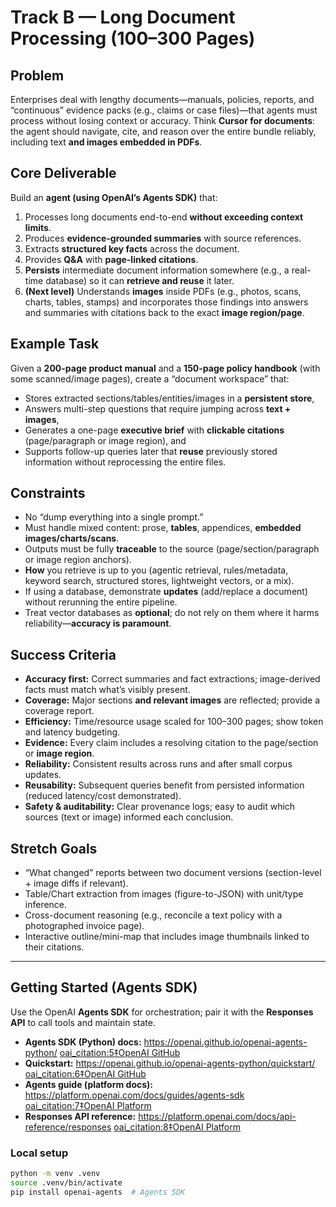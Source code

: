 # Track B — Long Document Processing (100–300 Pages)

## Problem
Enterprises deal with lengthy documents—manuals, policies, reports, and “continuous” evidence packs (e.g., claims or case files)—that agents must process without losing context or accuracy. Think **Cursor for documents**: the agent should navigate, cite, and reason over the entire bundle reliably, including text **and images embedded in PDFs**.

## Core Deliverable
Build an **agent (using OpenAI’s Agents SDK)** that:
1. Processes long documents end-to-end **without exceeding context limits**.
2. Produces **evidence-grounded summaries** with source references.
3. Extracts **structured key facts** across the document.
4. Provides **Q&A** with **page-linked citations**.
5. **Persists** intermediate document information somewhere (e.g., a real-time database) so it can **retrieve and reuse** it later.
6. **(Next level)** Understands **images** inside PDFs (e.g., photos, scans, charts, tables, stamps) and incorporates those findings into answers and summaries with citations back to the exact **image region/page**.

## Example Task
Given a **200-page product manual** and a **150-page policy handbook** (with some scanned/image pages), create a “document workspace” that:
- Stores extracted sections/tables/entities/images in a **persistent store**,
- Answers multi-step questions that require jumping across **text + images**,
- Generates a one-page **executive brief** with **clickable citations** (page/paragraph or image region), and
- Supports follow-up queries later that **reuse** previously stored information without reprocessing the entire files.

## Constraints
- No “dump everything into a single prompt.”
- Must handle mixed content: prose, **tables**, appendices, **embedded images/charts/scans**.
- Outputs must be fully **traceable** to the source (page/section/paragraph or image region anchors).
- **How** you retrieve is up to you (agentic retrieval, rules/metadata, keyword search, structured stores, lightweight vectors, or a mix).
- If using a database, demonstrate **updates** (add/replace a document) without rerunning the entire pipeline.
- Treat vector databases as **optional**; do not rely on them where it harms reliability—**accuracy is paramount**.

## Success Criteria
- **Accuracy first:** Correct summaries and fact extractions; image-derived facts must match what’s visibly present.
- **Coverage:** Major sections **and relevant images** are reflected; provide a coverage report.
- **Efficiency:** Time/resource usage scaled for 100–300 pages; show token and latency budgeting.
- **Evidence:** Every claim includes a resolving citation to the page/section or **image region**.
- **Reliability:** Consistent results across runs and after small corpus updates.
- **Reusability:** Subsequent queries benefit from persisted information (reduced latency/cost demonstrated).
- **Safety & auditability:** Clear provenance logs; easy to audit which sources (text or image) informed each conclusion.

## Stretch Goals
- “What changed” reports between two document versions (section-level + image diffs if relevant).
- Table/Chart extraction from images (figure-to-JSON) with unit/type inference.
- Cross-document reasoning (e.g., reconcile a text policy with a photographed invoice page).
- Interactive outline/mini-map that includes image thumbnails linked to their citations.

---

## Getting Started (Agents SDK)
Use the OpenAI **Agents SDK** for orchestration; pair it with the **Responses API** to call tools and maintain state.

- **Agents SDK (Python) docs:** https://openai.github.io/openai-agents-python/  [oai_citation:5‡OpenAI GitHub](https://openai.github.io/openai-agents-python/?utm_source=chatgpt.com)  
- **Quickstart:** https://openai.github.io/openai-agents-python/quickstart/  [oai_citation:6‡OpenAI GitHub](https://openai.github.io/openai-agents-python/quickstart/?utm_source=chatgpt.com)  
- **Agents guide (platform docs):** https://platform.openai.com/docs/guides/agents-sdk  [oai_citation:7‡OpenAI Platform](https://platform.openai.com/docs/guides/agents-sdk?utm_source=chatgpt.com)  
- **Responses API reference:** https://platform.openai.com/docs/api-reference/responses  [oai_citation:8‡OpenAI Platform](https://platform.openai.com/docs/api-reference/responses?utm_source=chatgpt.com)

### Local setup
```bash
python -m venv .venv
source .venv/bin/activate
pip install openai-agents  # Agents SDK
